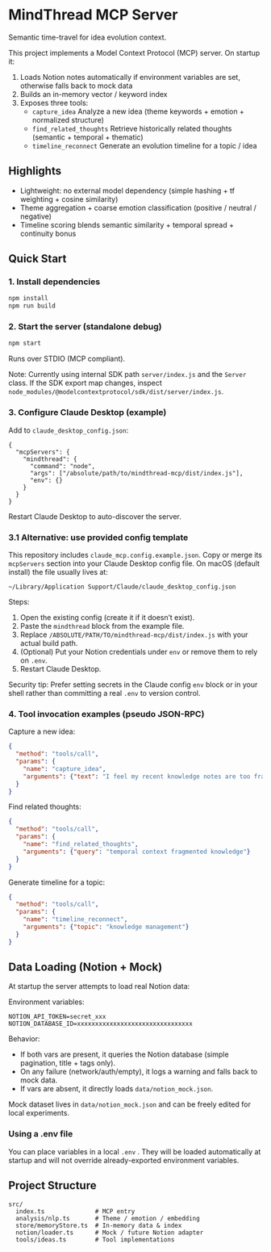 # MindThread MCP Server

Semantic time-travel for idea evolution context.

This project implements a Model Context Protocol (MCP) server. On startup it:
1. Loads Notion notes automatically if environment variables are set, otherwise falls back to mock data
2. Builds an in-memory vector / keyword index
3. Exposes three tools:
   - `capture_idea` Analyze a new idea (theme keywords + emotion + normalized structure)
   - `find_related_thoughts` Retrieve historically related thoughts (semantic + temporal + thematic)
   - `timeline_reconnect` Generate an evolution timeline for a topic / idea

## Highlights
- Lightweight: no external model dependency (simple hashing + tf weighting + cosine similarity)
- Theme aggregation + coarse emotion classification (positive / neutral / negative)
- Timeline scoring blends semantic similarity + temporal spread + continuity bonus

## Quick Start

### 1. Install dependencies
```bash
npm install
npm run build
```

### 2. Start the server (standalone debug)
```bash
npm start
```
Runs over STDIO (MCP compliant).

Note: Currently using internal SDK path `server/index.js` and the `Server` class. If the SDK export map changes, inspect `node_modules/@modelcontextprotocol/sdk/dist/server/index.js`.

### 3. Configure Claude Desktop (example)
Add to `claude_desktop_config.json`:
```jsonc
{
  "mcpServers": {
    "mindthread": {
      "command": "node",
      "args": ["/absolute/path/to/mindthread-mcp/dist/index.js"],
      "env": {}
    }
  }
}
```
Restart Claude Desktop to auto-discover the server.

### 3.1 Alternative: use provided config template
This repository includes `claude_mcp.config.example.json`. Copy or merge its `mcpServers` section into your Claude Desktop config file. On macOS (default install) the file usually lives at:

```
~/Library/Application Support/Claude/claude_desktop_config.json
```

Steps:
1. Open the existing config (create it if it doesn’t exist).
2. Paste the `mindthread` block from the example file.
3. Replace `/ABSOLUTE/PATH/TO/mindthread-mcp/dist/index.js` with your actual build path.
4. (Optional) Put your Notion credentials under `env` or remove them to rely on `.env`.
5. Restart Claude Desktop.

Security tip: Prefer setting secrets in the Claude config `env` block or in your shell rather than committing a real `.env` to version control.

### 4. Tool invocation examples (pseudo JSON-RPC)
Capture a new idea:
```json
{
  "method": "tools/call",
  "params": {
    "name": "capture_idea",
    "arguments": {"text": "I feel my recent knowledge notes are too fragmented; need a temporal context view."}
  }
}
```

Find related thoughts:
```json
{
  "method": "tools/call",
  "params": {
    "name": "find_related_thoughts",
    "arguments": {"query": "temporal context fragmented knowledge"}
  }
}
```

Generate timeline for a topic:
```json
{
  "method": "tools/call",
  "params": {
    "name": "timeline_reconnect",
    "arguments": {"topic": "knowledge management"}
  }
}
```

## Data Loading (Notion + Mock)
At startup the server attempts to load real Notion data:

Environment variables:
```
NOTION_API_TOKEN=secret_xxx
NOTION_DATABASE_ID=xxxxxxxxxxxxxxxxxxxxxxxxxxxxxxxx
```
Behavior:
- If both vars are present, it queries the Notion database (simple pagination, title + tags only).
- On any failure (network/auth/empty), it logs a warning and falls back to mock data.
- If vars are absent, it directly loads `data/notion_mock.json`.

Mock dataset lives in `data/notion_mock.json` and can be freely edited for local experiments.

### Using a .env file
You can place variables in a local `.env` . They will be loaded automatically at startup and will not override already-exported environment variables.

## Project Structure
```
src/
  index.ts              # MCP entry
  analysis/nlp.ts       # Theme / emotion / embedding
  store/memoryStore.ts  # In-memory data & index
  notion/loader.ts      # Mock / future Notion adapter
  tools/ideas.ts        # Tool implementations
```

